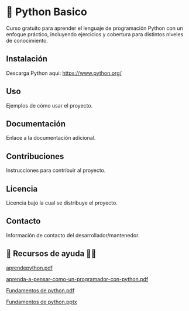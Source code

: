 # 📌 Python Basico

Curso gratuito para aprender el lenguaje de programación Python con un enfoque práctico,
incluyendo ejercicios y cobertura para distintos niveles de conocimiento.

## Instalación

Descarga Python aqui: https://www.python.org/

## Uso

Ejemplos de cómo usar el proyecto.

## Documentación

Enlace a la documentación adicional.

## Contribuciones

Instrucciones para contribuir al proyecto.

## Licencia

Licencia bajo la cual se distribuye el proyecto.

## Contacto

Información de contacto del desarrollador/mantenedor.

## 📌 Recursos de ayuda 👨‍💻

[aprendepython.pdf](https://github.com/RafaelPacheco21/PythonClassBasic/files/14855123/aprendepython.pdf)

[aprenda-a-pensar-como-un-programador-con-python.pdf](https://github.com/RafaelPacheco21/PythonClassBasic/files/14855125/aprenda-a-pensar-como-un-programador-con-python.pdf)

[Fundamentos de python.pdf](https://github.com/RafaelPacheco21/PythonClassBasic/files/14855126/Fundamentos.de.python.pdf)

[Fundamentos de python.pptx](https://github.com/RafaelPacheco21/PythonClassBasic/files/14855128/Fundamentos.de.python.pptx)
